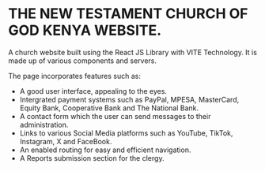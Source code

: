 <h1>THE NEW TESTAMENT CHURCH OF GOD KENYA WEBSITE.</h1>
<p>A church website built using the React JS Library with VITE Technology. It is made up of various components and servers.</p>
<p>The page incorporates features such as:</p>
<ul>
  <li>A good user interface, appealing to the eyes.</li>
   <li>Intergrated payment systems such as PayPal, MPESA, MasterCard, Equity Bank, Cooperative Bank and The National Bank.</li>
   <li>A contact form which the user can send messages to their administration.</li>
   <li>Links to various Social Media platforms such as YouTube, TikTok, Instagram, X and FaceBook.</li>
   <li>An enabled routing for easy and efficient navigation.</li>
   <li>A Reports submission section for the clergy.</li>
</ul>
